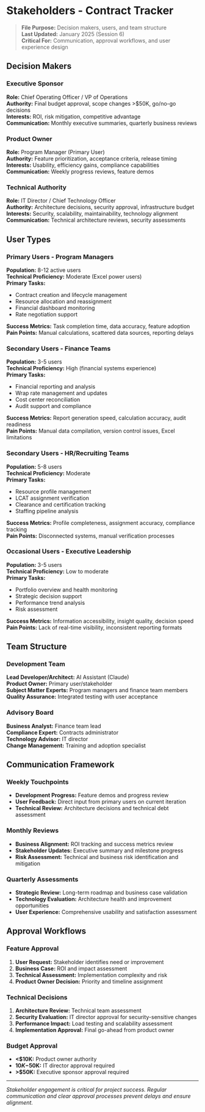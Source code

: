 # Stakeholders - Contract Tracker

> **File Purpose:** Decision makers, users, and team structure  
> **Last Updated:** January 2025 (Session 6)  
> **Critical For:** Communication, approval workflows, and user experience design

## Decision Makers

### Executive Sponsor
**Role:** Chief Operating Officer / VP of Operations  
**Authority:** Final budget approval, scope changes >$50K, go/no-go decisions  
**Interests:** ROI, risk mitigation, competitive advantage  
**Communication:** Monthly executive summaries, quarterly business reviews  

### Product Owner
**Role:** Program Manager (Primary User)  
**Authority:** Feature prioritization, acceptance criteria, release timing  
**Interests:** Usability, efficiency gains, compliance capabilities  
**Communication:** Weekly progress reviews, feature demos  

### Technical Authority
**Role:** IT Director / Chief Technology Officer  
**Authority:** Architecture decisions, security approval, infrastructure budget  
**Interests:** Security, scalability, maintainability, technology alignment  
**Communication:** Technical architecture reviews, security assessments  

## User Types

### Primary Users - Program Managers
**Population:** 8-12 active users  
**Technical Proficiency:** Moderate (Excel power users)  
**Primary Tasks:**
- Contract creation and lifecycle management
- Resource allocation and reassignment
- Financial dashboard monitoring
- Rate negotiation support

**Success Metrics:** Task completion time, data accuracy, feature adoption  
**Pain Points:** Manual calculations, scattered data sources, reporting delays  

### Secondary Users - Finance Teams
**Population:** 3-5 users  
**Technical Proficiency:** High (financial systems experience)  
**Primary Tasks:**
- Financial reporting and analysis
- Wrap rate management and updates
- Cost center reconciliation
- Audit support and compliance

**Success Metrics:** Report generation speed, calculation accuracy, audit readiness  
**Pain Points:** Manual data compilation, version control issues, Excel limitations  

### Secondary Users - HR/Recruiting Teams
**Population:** 5-8 users  
**Technical Proficiency:** Moderate  
**Primary Tasks:**
- Resource profile management
- LCAT assignment verification
- Clearance and certification tracking
- Staffing pipeline analysis

**Success Metrics:** Profile completeness, assignment accuracy, compliance tracking  
**Pain Points:** Disconnected systems, manual verification processes  

### Occasional Users - Executive Leadership
**Population:** 3-5 users  
**Technical Proficiency:** Low to moderate  
**Primary Tasks:**
- Portfolio overview and health monitoring
- Strategic decision support
- Performance trend analysis
- Risk assessment

**Success Metrics:** Information accessibility, insight quality, decision speed  
**Pain Points:** Lack of real-time visibility, inconsistent reporting formats  

## Team Structure

### Development Team
**Lead Developer/Architect:** AI Assistant (Claude)  
**Product Owner:** Primary user/stakeholder  
**Subject Matter Experts:** Program managers and finance team members  
**Quality Assurance:** Integrated testing with user acceptance  

### Advisory Board
**Business Analyst:** Finance team lead  
**Compliance Expert:** Contracts administrator  
**Technology Advisor:** IT director  
**Change Management:** Training and adoption specialist  

## Communication Framework

### Weekly Touchpoints
- **Development Progress:** Feature demos and progress review
- **User Feedback:** Direct input from primary users on current iteration
- **Technical Review:** Architecture decisions and technical debt assessment

### Monthly Reviews
- **Business Alignment:** ROI tracking and success metrics review
- **Stakeholder Updates:** Executive summary and milestone progress
- **Risk Assessment:** Technical and business risk identification and mitigation

### Quarterly Assessments
- **Strategic Review:** Long-term roadmap and business case validation
- **Technology Evaluation:** Architecture health and improvement opportunities
- **User Experience:** Comprehensive usability and satisfaction assessment

## Approval Workflows

### Feature Approval
1. **User Request:** Stakeholder identifies need or improvement
2. **Business Case:** ROI and impact assessment
3. **Technical Assessment:** Implementation complexity and risk
4. **Product Owner Decision:** Priority and timeline assignment

### Technical Decisions
1. **Architecture Review:** Technical team assessment
2. **Security Evaluation:** IT director approval for security-sensitive changes
3. **Performance Impact:** Load testing and scalability assessment
4. **Implementation Approval:** Final go-ahead from product owner

### Budget Approval
- **<$10K:** Product owner authority
- **$10K-$50K:** IT director approval required
- **>$50K:** Executive sponsor approval required

---

*Stakeholder engagement is critical for project success. Regular communication and clear approval processes prevent delays and ensure alignment.*